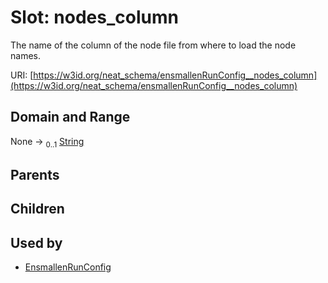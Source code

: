 
# Slot: nodes_column


The name of the column of the node file from where to load the node names.

URI: [https://w3id.org/neat_schema/ensmallenRunConfig__nodes_column](https://w3id.org/neat_schema/ensmallenRunConfig__nodes_column)


## Domain and Range

None &#8594;  <sub>0..1</sub> [String](types/String.md)

## Parents


## Children


## Used by

 * [EnsmallenRunConfig](EnsmallenRunConfig.md)
